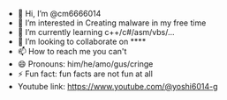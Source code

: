 - 👋 Hi, I’m @cm6666014
- 👀 I’m interested in Creating malware in my free time
- 🌱 I’m currently learning c++/c#/asm/vbs/...
- 💞️ I’m looking to collaborate on ****
- 📫 How to reach me you can't
- 😄 Pronouns: him/he/amo/gus/cringe
- ⚡ Fun fact: fun facts are not fun at all
- Youtube link: https://www.youtube.com/@yoshi6014-g

<!---
cm6666014/cm6666014 is a ✨ special ✨ repository because its `README.md` (this file) appears on your GitHub profile.
You can click the Preview link to take a look at your changes.
--->

